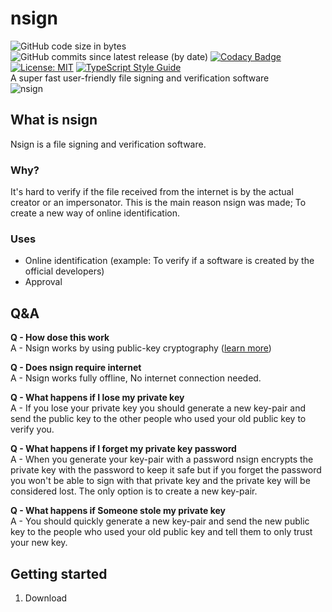 # nsign
![GitHub code size in bytes](https://img.shields.io/github/languages/code-size/tarithj/nsign)
![GitHub commits since latest release (by date)](https://img.shields.io/github/commits-since/tarithj/nsign/latest)
[![Codacy Badge](https://app.codacy.com/project/badge/Grade/87bfd651a5764815acd1839132fc8c7f)](https://www.codacy.com/manual/tarithj/nsign/dashboard?utm_source=github.com&amp;utm_medium=referral&amp;utm_content=tarithj/nsign&amp;utm_campaign=Badge_Grade)
[![License: MIT](https://img.shields.io/badge/License-MIT-yellow.svg)](https://opensource.org/licenses/MIT)
[![TypeScript Style Guide](https://img.shields.io/badge/code%20style-google-blueviolet.svg)](https://github.com/google/gts)   
A super fast user-friendly file signing and verification software   
![nsign](https://user-images.githubusercontent.com/29999281/95057528-f28c8300-0713-11eb-8505-84ddad700d3f.png)

## What is nsign
Nsign is a file signing and verification software.

### Why?
It's hard to verify if the file received from the internet is by the actual creator or an impersonator. 
This is the main reason nsign was made; To create a new way of online identification.

### Uses
* Online identification (example: To verify if a software is created by the official developers)
* Approval

## Q&A
**Q - How dose this work**   
A - Nsign works by using public-key cryptography ([learn more](https://en.wikipedia.org/wiki/Public-key_cryptography))

**Q - Does nsign require internet**   
A - Nsign works fully offline, No internet connection needed.

**Q - What happens if I lose my private key**   
A - If you lose your private key you should generate a new key-pair and send the public key to the other people who used your old public key to verify you.

**Q - What happens if I forget my private key password**   
A - When you generate your key-pair with a password nsign encrypts the private key with the password to keep it safe but if you forget the password you won't be able to sign with that private key and the private key will be considered lost. The only option is to create a new key-pair.

**Q - What happens if Someone stole my private key**   
A - You should quickly generate a new key-pair and send the new public key to the people who used your old public key and tell them to only trust your new key.

## Getting started
1. Download 
